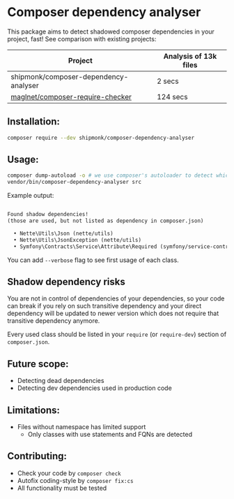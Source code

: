 # Composer dependency analyser

This package aims to detect shadowed composer dependencies in your project, fast!
See comparison with existing projects:

| Project                                                                               | Analysis of 13k files |
|---------------------------------------------------------------------------------------|-----------------------|
| shipmonk/composer-dependency-analyser                                                 | 2 secs                |
| [maglnet/composer-require-checker](https://github.com/maglnet/ComposerRequireChecker) | 124 secs              |

## Installation:

```sh
composer require --dev shipmonk/composer-dependency-analyser
```

## Usage:

```sh
composer dump-autoload -o # we use composer's autoloader to detect which class belongs to which package
vendor/bin/composer-dependency-analyser src
```

Example output:
```txt

Found shadow dependencies!
(those are used, but not listed as dependency in composer.json)

  • Nette\Utils\Json (nette/utils)
  • Nette\Utils\JsonException (nette/utils)
  • Symfony\Contracts\Service\Attribute\Required (symfony/service-contracts)

```

You can add `--verbose` flag to see first usage of each class.

## Shadow dependency risks
You are not in control of dependencies of your dependencies, so your code can break if you rely on such transitive dependency and your direct dependency will be updated to newer version which does not require that transitive dependency anymore.

Every used class should be listed in your `require` (or `require-dev`) section of `composer.json`.

## Future scope:
- Detecting dead dependencies
- Detecting dev dependencies used in production code

## Limitations:
- Files without namespace has limited support
  - Only classes with use statements and FQNs are detected

## Contributing:
- Check your code by `composer check`
- Autofix coding-style by `composer fix:cs`
- All functionality must be tested
